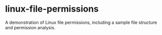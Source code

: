 # linux-file-permissions
A demonstration of Linux file permissions, including a sample file structure and permission analysis.
